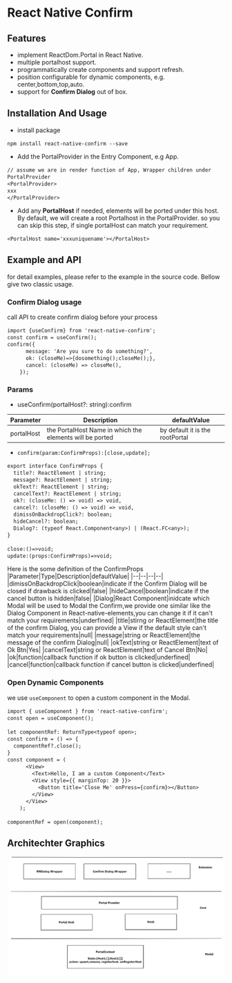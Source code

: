 # React Native Confirm

## Features
- implement ReactDom.Portal in React Native.
- multiple portalhost support.
- programmatically create components and support refresh.
- position configurable for dynamic components, e.g. center,bottom,top,auto.
- support for **Confirm Dialog** out of box.

## Installation And Usage
- install package
```
npm install react-native-confirm --save
```
- Add the PortalProvider in the Entry Component, e.g App.
```tsx
// assume we are in render function of App, Wrapper children under PortalProvider
<PortalProvider>
xxx
</PortalProvider>

```
- Add any **PortalHost** if needed, elements will be ported under this host. By default, we will create a root Portalhost in the PortalProvider. so you can skip this step, if single portalHost can match your requirement.
```tsx
<PortalHost name='xxxuniquename'></PortalHost>

```


## Example and API
for detail examples, please refer to the example in the source code. Bellow give two classic usage.
### Confirm Dialog usage
call API to create confirm dialog before your process
```tsx
import {useConfirm} from 'react-native-confirm';
const confirm = useConfirm();
confirm({
      message: 'Are you sure to do something?',
      ok: (closeMe)=>{dosomething();closeMe();},
      cancel: (closeMe) => closeMe(),
    });
```
### Params
- useConfirm(portalHost?: string):confirm

|Parameter|Description|defaultValue|
|--|--|--|
|portalHost|the PortalHost Name in which the elements will be ported|by default it is the rootPortal|

- `confirm(param:ConfirmProps):[close,update];`

```tsx
export interface ConfirmProps {
  title?: ReactElement | string;
  message?: ReactElement | string;
  okText?: ReactElement | string;
  cancelText?: ReactElement | string;
  ok?: (closeMe: () => void) => void,
  cancel?: (closeMe: () => void) => void,
  dimissOnBackdropClick?: boolean;
  hideCancel?: boolean;
  Dialog?: (typeof React.Component<any>) | (React.FC<any>);
}

close:()=>void;
update:(props:ConfirmProps)=>void;
```

Here is the some definition of the ConfirmProps
|Parameter|Type|Description|defaultValue|
|--|--|--|--|
|dimissOnBackdropClick|boolean|indicate if the Confirm Dialog will be closed if drawback is clicked|false|
|hideCancel|boolean|indicate if the cancel button is hidden|false|
|Dialog|React Component|inidcate which Modal will be used to Modal the Confirm,we provide one similar like the Dialog Component in React-native-elements,you can change it if it can't match your requirements|underfined|
|title|stirng or ReactElement|the title of the confirm Dialog, you can provide a View if the default style can't match your requirements|null|
|message|string or ReactElement|the message of the confirm Dialog|null|
|okText|string or ReactElement|text of Ok Btn|Yes|
|cancelText|string or ReactElement|text of Cancel Btn|No|
|ok|function|callback function if ok button is clicked|underfined|
|cancel|function|callback function if cancel button is clicked|underfined|

### Open Dynamic Components 
we use `useComponent` to open a custom component in the Modal.
```tsx
import { useComponent } from 'react-native-confirm';
const open = useComponent();

let componentRef: ReturnType<typeof open>;
const confirm = () => {
  componentRef?.close();
}
const component = (
      <View>
        <Text>Hello, I am a custom Component</Text>
        <View style={{ marginTop: 20 }}>
          <Button title='Close Me' onPress={confirm}></Button>
        </View>
      </View>
    );

componentRef = open(component);
```

## Architechter Graphics
![Architechter_Graphic](RNPortal.png?raw=true "Architechter_Graphic")










